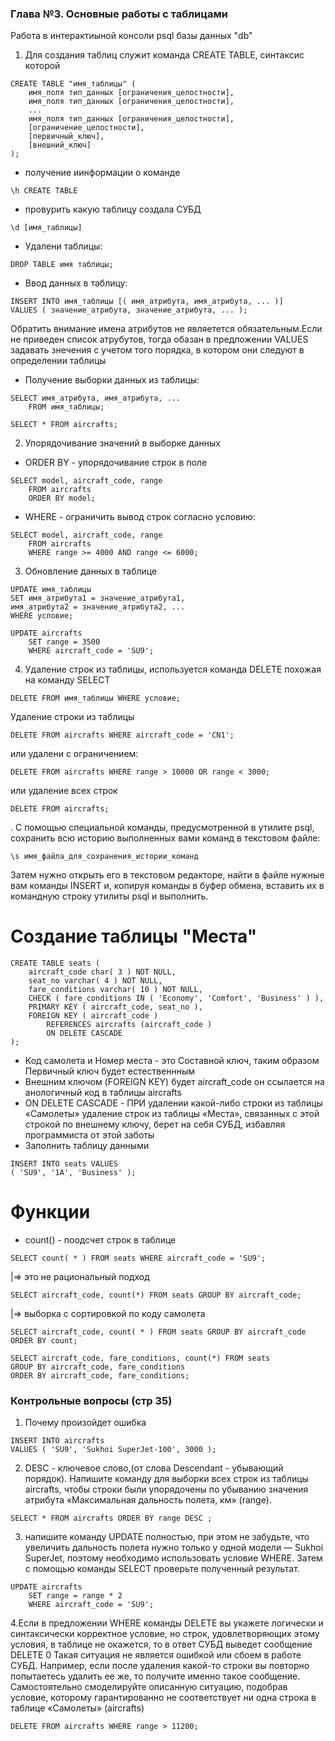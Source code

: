 ### Глава №3. Основные работы с таблицами

Работа в интерактиыной консоли psql базы данных "db"
1. Для создания таблиц служит команда CREATE TABLE, синтаксис которой
```
CREATE TABLE "имя_таблицы" (
    имя_поля тип_данных [ограничения_целостности],
    имя_поля тип_данных [ограничения_целостности],
    ...
    имя_поля тип_данных [ограничения_целостности],
    [ограничение_целостности],
    [первичный_ключ],
    [внешний_ключ]
);
```
* получение иинформации о команде
```
\h CREATE TABLE
```
* провурить какую таблицу создала СУБД
```
\d [имя_таблицы]
```

* Удалени таблицы:
```
DROP TABLE имя таблицы;
```
* Ввод данных в таблицу:
```
INSERT INTO имя_таблицы [( имя_атрибута, имя_атрибута, ... )]
VALUES ( значение_атрибута, значение_атрибута, ... );
```
Обратить внимание имена атрибутов не являетется обязательным.Если не
приведен список атрубутов, тогда обазан в предложении VALUES задавать
знечения с учетом того порядка, в котором они следуют в определении таблицы

* Получение выборки данных из таблицы:
```
SELECT имя_атрибута, имя_атрибута, ...
    FROM имя_таблицы;
```
```
SELECT * FROM aircrafts;
```

2. Упорядочивание значений в выборке данных
* ORDER BY - упорядочивание строк в поле
```
SELECT model, aircraft_code, range
    FROM aircrafts
    ORDER BY model;

```
* WHERE - ограничить вывод строк согласно условию:
```
SELECT model, aircraft_code, range
    FROM aircrafts
    WHERE range >= 4000 AND range <= 6000;
```
3. Обновление данных в таблице
```
UPDATE имя_таблицы
SET имя_атрибута1 = значение_атрибута1,
имя_атрибута2 = значение_атрибута2, ...
WHERE условие;
```

```
UPDATE aircrafts
    SET range = 3500
    WHERE aircraft_code = 'SU9';
```
4. Удаление строк из таблицы, используется команда DELETE похожая на команду
SELECT
```
DELETE FROM имя_таблицы WHERE условие;

```
Удаление строки из таблицы
```
DELETE FROM aircrafts WHERE aircraft_code = 'CN1';
```
или удалени с ограничением:
```
DELETE FROM aircrafts WHERE range > 10000 OR range < 3000;
```
или удаление всех строк
```
DELETE FROM aircrafts;
```

. С помощью специальной команды, предусмотренной в утилите psql, сохранить
всю историю выполненных вами команд в текстовом файле:
```
\s имя_файла_для_сохранения_истории_команд
```
Затем нужно открыть его в текстовом редакторе, найти в файле нужные вам команды
INSERT и, копируя команды в буфер обмена, вставить их в командную строку утилиты
psql и выполнить.

# Создание таблицы "Места"
```
CREATE TABLE seats (
    aircraft_code char( 3 ) NOT NULL,
    seat_no varchar( 4 ) NOT NULL,
    fare_conditions varchar( 10 ) NOT NULL,
    CHECK ( fare_conditions IN ( 'Economy', 'Comfort', 'Business' ) ),
    PRIMARY KEY ( aircraft_code, seat_no ),
    FOREIGN KEY ( aircraft_code )
        REFERENCES aircrafts (aircraft_code )
        ON DELETE CASCADE
);
```
* Код самолета и Номер места - это Составной ключ, таким образом Первичный ключ будет естественнным
* Внешним ключом (FOREIGN KEY) будет aircraft_code он ссылается на анологичный код в
таблицы aircrafts
* ON DELETE CASCADE -  ПРИ удалении какой-либо строки из таблицы «Самолеты» удаление строк из таблицы «Места», связанных
с этой строкой по внешнему ключу, берет на себя СУБД, избавляя программиста от
этой заботы
 * Заполнить таблицу данными
```
INSERT INTO seats VALUES
( 'SU9', '1A', 'Business' );
```

# Функции
* count() - поодсчет строк в таблице
```
SELECT count( * ) FROM seats WHERE aircraft_code = 'SU9';
```
|=> это не рациональный подход

```
SELECT aircraft_code, count(*) FROM seats GROUP BY aircraft_code;
```
|=> выборка с сортировкой по коду самолета

```
SELECT aircraft_code, count( * ) FROM seats GROUP BY aircraft_code ORDER BY count;
```
```
SELECT aircraft_code, fare_conditions, count(*) FROM seats
GROUP BY aircraft_code, fare_conditions
ORDER BY aircraft_code, fare_conditions;
```

### Контрольные вопросы (стр 35)
1. Почему произойдет ошибка
```
INSERT INTO aircrafts
VALUES ( 'SU9', 'Sukhoi SuperJet-100', 3000 );
```
2. DESC - ключевое слово,(от слова Descendant - убывающий порядок).
Напишите команду для выборки всех строк из таблицы aircrafts, чтобы строки были
упорядочены по убыванию значения атрибута «Максимальная дальность полета, км» (range).
```
SELECT * FROM aircrafts ORDER BY range DESC ;
```
3.  напишите команду UPDATE полностью, при этом не забудьте, что увеличить
дальность полета нужно только у одной модели — Sukhoi SuperJet, поэтому необходимо
использовать условие WHERE. Затем с помощью команды SELECT проверьте полученный результат.
```
UPDATE aircrafts
    SET range = range * 2
    WHERE aircraft_code = 'SU9';
```
4.Если в предложении WHERE команды DELETE вы укажете логически и синтаксически корректное условие,
но строк, удовлетворяющих этому условия, в таблице не окажется, то в ответ СУБД выведет сообщение
DELETE 0
Такая ситуация не является ошибкой или сбоем в работе СУБД. Например, если после удаления какой-то
строки вы повторно попытаетесь удалить ее же, то получите именно такое сообщение.
Самостоятельно смоделируйте описанную ситуацию, подобрав условие, которому гарантированно не соответствует
ни одна строка в таблице «Самолеты» (aircrafts)
```
DELETE FROM aircrafts WHERE range > 11200;
```